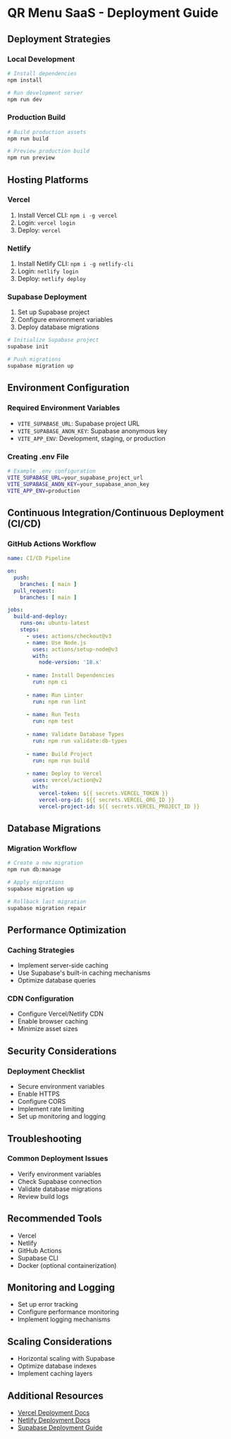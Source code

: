 # QR Menu SaaS - Deployment Guide

## Deployment Strategies

### Local Development
```bash
# Install dependencies
npm install

# Run development server
npm run dev
```

### Production Build
```bash
# Build production assets
npm run build

# Preview production build
npm run preview
```

## Hosting Platforms

### Vercel
1. Install Vercel CLI: `npm i -g vercel`
2. Login: `vercel login`
3. Deploy: `vercel`

### Netlify
1. Install Netlify CLI: `npm i -g netlify-cli`
2. Login: `netlify login`
3. Deploy: `netlify deploy`

### Supabase Deployment
1. Set up Supabase project
2. Configure environment variables
3. Deploy database migrations
```bash
# Initialize Supabase project
supabase init

# Push migrations
supabase migration up
```

## Environment Configuration

### Required Environment Variables
- `VITE_SUPABASE_URL`: Supabase project URL
- `VITE_SUPABASE_ANON_KEY`: Supabase anonymous key
- `VITE_APP_ENV`: Development, staging, or production

### Creating .env File
```bash
# Example .env configuration
VITE_SUPABASE_URL=your_supabase_project_url
VITE_SUPABASE_ANON_KEY=your_supabase_anon_key
VITE_APP_ENV=production
```

## Continuous Integration/Continuous Deployment (CI/CD)

### GitHub Actions Workflow
```yaml
name: CI/CD Pipeline

on:
  push:
    branches: [ main ]
  pull_request:
    branches: [ main ]

jobs:
  build-and-deploy:
    runs-on: ubuntu-latest
    steps:
      - uses: actions/checkout@v3
      - name: Use Node.js
        uses: actions/setup-node@v3
        with:
          node-version: '18.x'
      
      - name: Install Dependencies
        run: npm ci
      
      - name: Run Linter
        run: npm run lint
      
      - name: Run Tests
        run: npm test
      
      - name: Validate Database Types
        run: npm run validate:db-types
      
      - name: Build Project
        run: npm run build
      
      - name: Deploy to Vercel
        uses: vercel/action@v2
        with:
          vercel-token: ${{ secrets.VERCEL_TOKEN }}
          vercel-org-id: ${{ secrets.VERCEL_ORG_ID }}
          vercel-project-id: ${{ secrets.VERCEL_PROJECT_ID }}
```

## Database Migrations

### Migration Workflow
```bash
# Create a new migration
npm run db:manage

# Apply migrations
supabase migration up

# Rollback last migration
supabase migration repair
```

## Performance Optimization

### Caching Strategies
- Implement server-side caching
- Use Supabase's built-in caching mechanisms
- Optimize database queries

### CDN Configuration
- Configure Vercel/Netlify CDN
- Enable browser caching
- Minimize asset sizes

## Security Considerations

### Deployment Checklist
- Secure environment variables
- Enable HTTPS
- Configure CORS
- Implement rate limiting
- Set up monitoring and logging

## Troubleshooting

### Common Deployment Issues
- Verify environment variables
- Check Supabase connection
- Validate database migrations
- Review build logs

## Recommended Tools
- Vercel
- Netlify
- GitHub Actions
- Supabase CLI
- Docker (optional containerization)

## Monitoring and Logging
- Set up error tracking
- Configure performance monitoring
- Implement logging mechanisms

## Scaling Considerations
- Horizontal scaling with Supabase
- Optimize database indexes
- Implement caching layers

## Additional Resources
- [Vercel Deployment Docs](https://vercel.com/docs)
- [Netlify Deployment Docs](https://docs.netlify.com/)
- [Supabase Deployment Guide](https://supabase.com/docs/guides/hosting/overview)
